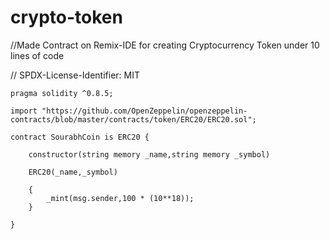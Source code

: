 # crypto-token
//Made Contract on Remix-IDE for creating Cryptocurrency Token under 10 lines of code

// SPDX-License-Identifier: MIT
    
    pragma solidity ^0.8.5;

    import "https://github.com/OpenZeppelin/openzeppelin-contracts/blob/master/contracts/token/ERC20/ERC20.sol";

    contract SourabhCoin is ERC20 {
    
        constructor(string memory _name,string memory _symbol)

        ERC20(_name,_symbol)
    
        {
            _mint(msg.sender,100 * (10**18));
        }

    }
